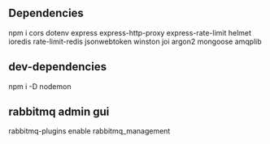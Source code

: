 ## Dependencies

npm i cors dotenv express express-http-proxy express-rate-limit helmet ioredis rate-limit-redis jsonwebtoken winston joi argon2 mongoose amqplib

## dev-dependencies

npm i -D nodemon

## rabbitmq admin gui

rabbitmq-plugins enable rabbitmq_management
